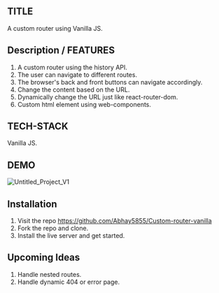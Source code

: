 ## TITLE 
A custom router using Vanilla JS.

## Description / FEATURES
1. A custom router using the history API.
2. The user can navigate to different routes.
3. The browser's back and front buttons can navigate accordingly.
4. Change the content based on the URL.
5. Dynamically change the URL just like react-router-dom.
6. Custom html element using web-components.

## TECH-STACK
Vanilla JS.

## DEMO
![Untitled_Project_V1](https://github.com/Abhay5855/Custom-router-vanilla/assets/71277980/512a702d-5b9a-4e87-9d08-65597dcd4c37)

## Installation 
1. Visit the repo https://github.com/Abhay5855/Custom-router-vanilla
2. Fork the repo and clone.
3. Install the live server and get started.

## Upcoming Ideas
1. Handle nested routes.
2. Handle dynamic 404 or error page.

